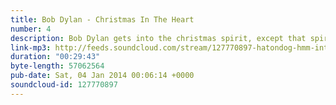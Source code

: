 ```yaml
---
title: Bob Dylan - Christmas In The Heart
number: 4
description: Bob Dylan gets into the christmas spirit, except that spirit appears to have been bourbon.
link-mp3: http://feeds.soundcloud.com/stream/127770897-hatondog-hmm-interesting-choice-ep-4.mp3
duration: "00:29:43"
byte-length: 57062564
pub-date: Sat, 04 Jan 2014 00:06:14 +0000
soundcloud-id: 127770897
---
```

